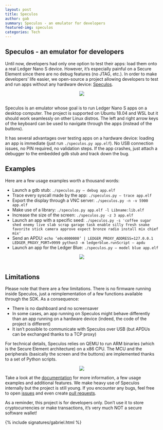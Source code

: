 ```yaml
---
layout: post
title: Speculos
author: gab
summary: Speculos - an emulator for developers
featured-img: speculos
categories: Tech
---
```


## Speculos - an emulator for developers

Until now, developers had only one option to test their apps: load them onto a real Ledger Nano S device. However, it’s especially painful on a Secure Element since there are no debug features (no JTAG, etc.). In order to make developers’ life easier, we open-source a project allowing developers to test and run apps without any hardware device: [Speculos](https://github.com/LedgerHQ/speculos/).


<center>
<img src="/assets/speculos/speculos_nano.png" >
</center>
<br/>

Speculos is an emulator whose goal is to run Ledger Nano S apps on a desktop computer. The project is supported on Ubuntu 18.04 and WSL but it should work seamlessly on other Linux distros. The left and right arrow keys of the keyboard can be used to navigate through the apps (instead of the buttons).

It has several advantages over testing apps on a hardware device: loading an app is immediate (just run `./speculos.py app.elf`). No USB connection issues, no PIN required, no validation steps. If the app crashes, just attach a debugger to the embedded gdb stub and track down the bug.


## Examples

Here are a few usage examples worth a thousand words:

* Launch a gdb stub: `./speculos.py — debug app.elf`
* Trace every syscall made by the app: `./speculos.py — trace app.elf`
* Export the display through a VNC server: `./speculos.py -n -v 5900 app.elf`
* Make use of a library: `./speculos.py app.elf -l Libname:lib.elf`
* Increase the size of the screen: `./speculos.py -z 3 app.elf`
* Launch an app with a specific seed: `./speculos.py -s 'coffee sugar shed enemy live slab scrap garage task enable silly fresh snake favorite stick camera approve expect bronze radio install mix chief mix'`
* Send an APDU: `echo ‘e0c4000000’ | LEDGER_PROXY_ADDRESS=127.0.0.1 LEDGER_PROXY_PORT=9999 python3 -m ledgerblue.runScript — apdu`
* Launch an app for the Ledger Blue: `./speculos.py — model blue app.elf`

<center>
<img src="/assets/speculos/speculos_blue.png" >
</center>
<br/>

## Limitations
 
Please note that there are a few limitations. There is no firmware running inside Speculos, just a reimplementation of a few functions available through the SDK. As a consequence:

* There is no dashboard and no screensaver
* In some cases, an app running on Speculos might behave differently than an app running on a hardware device (indeed, the code of the project is different)
* It isn’t possible to communicate with Speculos over USB (but APDUs can be exchanged thanks to a TCP proxy)

For technical details, Speculos relies on QEMU to run ARM binaries (which is the Secure Element architecture) on a x86 CPU. The MCU and the peripherals (basically the screen and the buttons) are implemented thanks to a set of Python scripts.

<center>
<img src="/assets/speculos/speculos_archi.png" >
</center>

Take a look at the [documentation](https://github.com/LedgerHQ/speculos/blob/master/doc/) for more information, a few usage examples and additional features. We make heavy use of Speculos internally but the project is still young. If you encounter any bugs, feel free to open [issues](https://github.com/LedgerHQ/speculos/issues) and even create [pull requests](https://github.com/LedgerHQ/speculos/pulls).

As a reminder, this project is for developers only. Don’t use it to store cryptocurrencies or make transactions, it’s very much NOT a secure software wallet!

{% include signatures/gabriel.html %}
